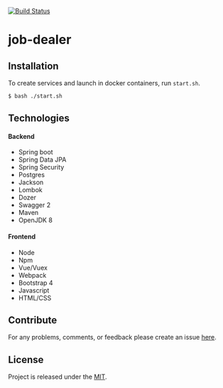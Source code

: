 [![Build Status](https://travis-ci.org/schwarzsword/nc.task.svg)](https://travis-ci.org/schwarzsword/nc.task)

# job-dealer

## Installation
To create services and launch in docker containers, run `start.sh`.
```bash
$ bash ./start.sh
```

## Technologies
#### Backend
- Spring boot
- Spring Data JPA
- Spring Security
- Postgres
- Jackson
- Lombok
- Dozer
- Swagger 2
- Maven
- OpenJDK 8

#### Frontend
- Node
- Npm
- Vue/Vuex
- Webpack
- Bootstrap 4
- Javascript
- HTML/CSS

## Contribute
For any problems, comments, or feedback please create an issue 
[here](https://github.com/schwarzsword/nc.task).
<br>

## License
Project is released under the [MIT](https://en.wikipedia.org/wiki/MIT_License).